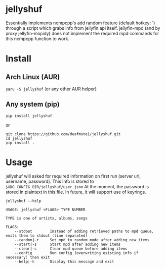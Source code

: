 # jellyshuf 
Essentially implements ncmpcpp's add random feature (default hotkey: `) through a script which grabs info from jellyfin api itself. 
jellyfin-mpd (and by proxy jellyfin-mopidy) does not implement the required mpd commands for this ncmpcpp function to work. 

# Install
## Arch Linux (AUR)
`paru -S jellyshuf` (or any other AUR helper) 

## Any system (pip)
`pip install jellyshuf` 

or

```
git clone https://github.com/deafmute1/jellyshuf.git
cd jellyshuf
pip install . 
```

# Usage
jellyshuf will asked for required information on first run (server url, username, password).
This info is stored to `$XDG_CONFIG_DIR/jellyshuf/user.json`
At the moment, the password is stored in plaintext in this file. In future, it will support use of keyrings.

`jellyshuf --help` 
```
USAGE: jellyshuf <FLAGS> TYPE NUMBER
    
TYPE is one of artists, albums, songs 
    
FLAGS: 
    --stdout        Instead of adding retrieved paths to mpd queue, emits them to stdout (line separated)
    --random|-r     Set mpd to random mode after adding new items
    --start|-s      Start mpd after adding new items
    --clear|-c      Clear mpd queue before adding items
    --config        Run config (overwriting existing info if necessary) then exit
    --help|-h       Display this message and exit
```

